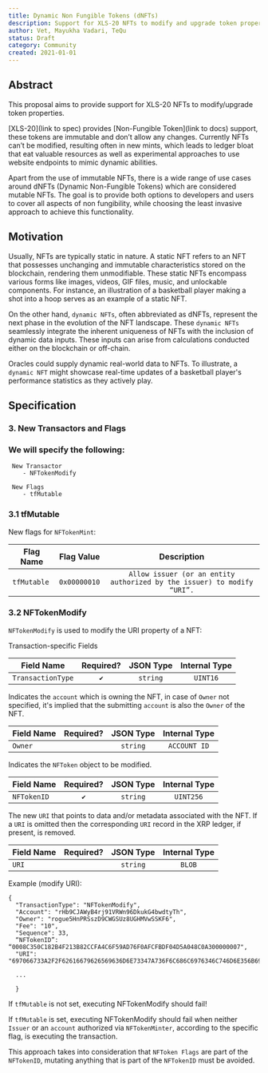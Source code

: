 ```yaml
---
title: Dynamic Non Fungible Tokens (dNFTs)
description: Support for XLS-20 NFTs to modify and upgrade token properties as mutable NFTs
author: Vet, Mayukha Vadari, TeQu
status: Draft
category: Community
created: 2021-01-01
---
```


## Abstract

This proposal aims to provide support for XLS-20 NFTs to modify/upgrade token properties.

[XLS-20](link to spec) provides [Non-Fungible Token](link to docs) support, these tokens are immutable and don’t allow any changes. Currently NFTs can’t be modified, resulting often in new mints, which leads to ledger bloat that eat valuable resources as well as experimental approaches to use website endpoints to mimic dynamic abilities.

Apart from the use of immutable NFTs, there is a wide range of use cases around dNFTs (Dynamic Non-Fungible Tokens) which are considered mutable NFTs. The goal is to provide both options to developers and users to cover all aspects of non fungibility, while choosing the least invasive approach to achieve this functionality.

## Motivation

Usually, NFTs are typically static in nature. A static NFT refers to an NFT that possesses unchanging and immutable characteristics stored on the blockchain, rendering them unmodifiable. These static NFTs encompass various forms like images, videos, GIF files, music, and unlockable components. For instance, an illustration of a basketball player making a shot into a hoop serves as an example of a static NFT.

On the other hand, `dynamic NFTs`, often abbreviated as dNFTs, represent the next phase in the evolution of the NFT landscape. These `dynamic NFTs` seamlessly integrate the inherent uniqueness of NFTs with the inclusion of dynamic data inputs. These inputs can arise from calculations conducted either on the blockchain or off-chain. 

Oracles could supply dynamic real-world data to NFTs. To illustrate, a `dynamic NFT` might showcase real-time updates of a basketball player's performance statistics as they actively play.



## Specification

### 3. New Transactors and Flags

### We will specify the following:

	 New Transactor
		- NFTokenModify
	
	 New Flags
		- tfMutable

### 3.1 tfMutable

New flags for `NFTokenMint`:


| Flag Name	        | Flag Value       |  Description     | 
|-------------------|:----------------:|:-------------------------------------------------------------------------------------:|
| `tfMutable` | `0x00000010` | `Allow issuer (or an entity authorized by the issuer) to modify “URI”.` |



### 3.2 NFTokenModify


`NFTokenModify` is used to modify the URI property of a NFT:

Transaction-specific Fields

| Field Name	  | Required?	      |  JSON Type	 | Internal Type    | 
|-------------------|:----------------:|:---------------:|:---------------:|
| `TransactionType` | `✔️` | `string` | `UINT16` |

Indicates the `account` which is owning the NFT, in case of `Owner` not specified, it's implied that the submitting `account` is also the `Owner` of the NFT.

| Field Name	  | Required?	      |  JSON Type	 | Internal Type    | 
|-------------------|:----------------:|:---------------:|:---------------:|
| `Owner` |  | `string` | `ACCOUNT ID` |

Indicates the `NFToken` object to be modified.

| Field Name	  | Required?	      |  JSON Type	 | Internal Type    | 
|-------------------|:----------------:|:---------------:|:---------------:|
| `NFTokenID` | `✔️` | `string` | `UINT256` |

The new `URI` that points to data and/or metadata associated with the NFT. 
If a `URI` is omitted then the corresponding `URI` record in the XRP ledger, if present, is removed. 

| Field Name	  | Required?	      |  JSON Type	 | Internal Type    | 
|-------------------|:----------------:|:---------------:|:---------------:|
| `URI` |   | `string` | `BLOB` |





Example (modify URI):


	{
	  "TransactionType": "NFTokenModify",
	  "Account": "rHb9CJAWyB4rj91VRWn96DkukG4bwdtyTh",
	  "Owner": "rogue5HnPRSszD9CWGSUz8UGHMVwSSKF6",
	  "Fee": "10",
	  "Sequence": 33,
	  “NFTokenID”: “0008C350C182B4F213B82CCFA4C6F59AD76F0AFCFBDF04D5A048C0A300000007",
	  "URI": "697066733A2F2F62616679626569636D6E73347A736F6C686C6976346C746D6E356B697062776373637134616C70736D6C6179696970666B73746B736D3472746B652F5665742E706E67",
	
	  ...
	
	  }


If `tfMutable` is not set, executing NFTokenModify should fail!

If `tfMutable` is set, executing NFTokenModify should fail when neither `Issuer` or an `account` authorized via `NFTokenMinter`, according to the specific flag, is executing the transaction.

This approach takes into consideration that  `NFToken Flags` are part of the `NFTokenID`, mutating anything that is part of the `NFTokenID` must be avoided.
